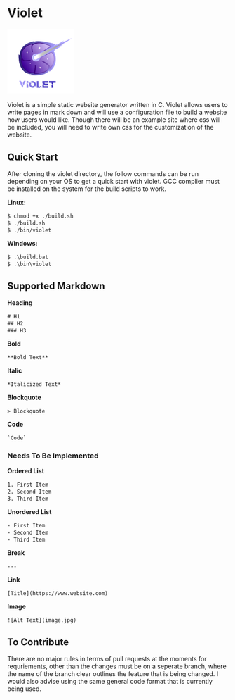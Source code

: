 # Violet

<img src='logo.webp' width=30%>

Violet is a simple static website generator written in C. Violet allows users
to write pages in mark down and will use a configuration file to build a website
how users would like. Though there will be an example site where
css will be included, you will need to write own css for the customization of the
website.

## Quick Start

After cloning the violet directory, the follow commands can be run depending on
your OS to get a quick start with violet. GCC complier must be installed on the
system for the build scripts to work.

**Linux:**
```
$ chmod +x ./build.sh
$ ./build.sh
$ ./bin/violet
```

**Windows:**
```
$ .\build.bat
$ .\bin\violet
```

## Supported Markdown

**Heading**
```
# H1
## H2
### H3
```

**Bold**
```
**Bold Text**
```

**Italic**
```
*Italicized Text*
```

**Blockquote**
```
> Blockquote
```

**Code**
```
`Code`
```

### Needs To Be Implemented

**Ordered List**
```
1. First Item
2. Second Item
3. Third Item
```

**Unordered List**
```
- First Item
- Second Item
- Third Item
```

**Break**
```
---
```

**Link**
```
[Title](https://www.website.com)
```

**Image**
```
![Alt Text](image.jpg)
```

## To Contribute

There are no major rules in terms of pull requests at the moments for requriements,
other than the changes must be on a seperate branch, where the name of the branch
clear outlines the feature that is being changed. I would also advise using the
same general code format that is currently being used.

